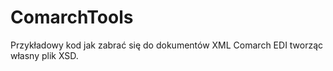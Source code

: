 # ComarchTools

Przykładowy kod jak zabrać się do dokumentów XML Comarch EDI tworząc własny plik XSD.

